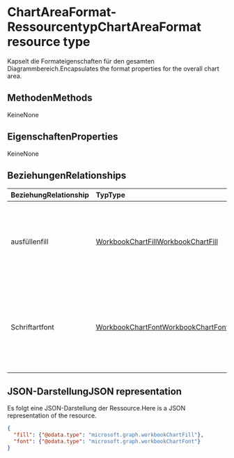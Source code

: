 # <a name="chartareaformat-resource-type"></a><span data-ttu-id="4daa0-101">ChartAreaFormat-Ressourcentyp</span><span class="sxs-lookup"><span data-stu-id="4daa0-101">ChartAreaFormat resource type</span></span>

<span data-ttu-id="4daa0-102">Kapselt die Formateigenschaften für den gesamten Diagrammbereich.</span><span class="sxs-lookup"><span data-stu-id="4daa0-102">Encapsulates the format properties for the overall chart area.</span></span>


## <a name="methods"></a><span data-ttu-id="4daa0-103">Methoden</span><span class="sxs-lookup"><span data-stu-id="4daa0-103">Methods</span></span>
<span data-ttu-id="4daa0-104">Keine</span><span class="sxs-lookup"><span data-stu-id="4daa0-104">None</span></span>

## <a name="properties"></a><span data-ttu-id="4daa0-105">Eigenschaften</span><span class="sxs-lookup"><span data-stu-id="4daa0-105">Properties</span></span>
<span data-ttu-id="4daa0-106">Keine</span><span class="sxs-lookup"><span data-stu-id="4daa0-106">None</span></span>

## <a name="relationships"></a><span data-ttu-id="4daa0-107">Beziehungen</span><span class="sxs-lookup"><span data-stu-id="4daa0-107">Relationships</span></span>
| <span data-ttu-id="4daa0-108">Beziehung</span><span class="sxs-lookup"><span data-stu-id="4daa0-108">Relationship</span></span> | <span data-ttu-id="4daa0-109">Typ</span><span class="sxs-lookup"><span data-stu-id="4daa0-109">Type</span></span>   |<span data-ttu-id="4daa0-110">Beschreibung</span><span class="sxs-lookup"><span data-stu-id="4daa0-110">Description</span></span>|
|:---------------|:--------|:----------|
|<span data-ttu-id="4daa0-111">ausfüllen</span><span class="sxs-lookup"><span data-stu-id="4daa0-111">fill</span></span>|[<span data-ttu-id="4daa0-112">WorkbookChartFill</span><span class="sxs-lookup"><span data-stu-id="4daa0-112">WorkbookChartFill</span></span>](chartfill.md)|<span data-ttu-id="4daa0-p101">Stellt das Füllformat eins Objekts dar, einschließlich Informationen über die Hintergrundformatierung. Schreibgeschützt.</span><span class="sxs-lookup"><span data-stu-id="4daa0-p101">Represents the fill format of an object, which includes background formatting information. Read-only.</span></span>|
|<span data-ttu-id="4daa0-115">Schriftart</span><span class="sxs-lookup"><span data-stu-id="4daa0-115">font</span></span>|[<span data-ttu-id="4daa0-116">WorkbookChartFont</span><span class="sxs-lookup"><span data-stu-id="4daa0-116">WorkbookChartFont</span></span>](chartfont.md)|<span data-ttu-id="4daa0-p102">Stellt die Zeichenformatierung (Schriftart, Schriftgrad, Farbe usw.) für das aktuelle Objekt dar. Schreibgeschützt.</span><span class="sxs-lookup"><span data-stu-id="4daa0-p102">Represents the font attributes (font name, font size, color, etc.) for the current object. Read-only.</span></span>|

## <a name="json-representation"></a><span data-ttu-id="4daa0-119">JSON-Darstellung</span><span class="sxs-lookup"><span data-stu-id="4daa0-119">JSON representation</span></span>

<span data-ttu-id="4daa0-120">Es folgt eine JSON-Darstellung der Ressource.</span><span class="sxs-lookup"><span data-stu-id="4daa0-120">Here is a JSON representation of the resource.</span></span>

<!--{
  "blockType": "resource",
  "optionalProperties": [],
  "baseType": "microsoft.graph.entity",
  "@odata.type": "microsoft.graph.workbookChartAreaFormat"
}-->

```json
{
  "fill": {"@odata.type": "microsoft.graph.workbookChartFill"},
  "font": {"@odata.type": "microsoft.graph.workbookChartFont"}
}
```

<!-- uuid: 8fcb5dbc-d5aa-4681-8e31-b001d5168d79
2015-10-25 14:57:30 UTC -->
<!-- {
  "type": "#page.annotation",
  "description": "ChartAreaFormat resource",
  "keywords": "",
  "section": "documentation",
  "tocPath": ""
}-->